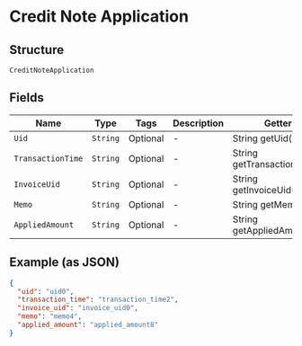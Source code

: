 
# Credit Note Application

## Structure

`CreditNoteApplication`

## Fields

| Name | Type | Tags | Description | Getter | Setter |
|  --- | --- | --- | --- | --- | --- |
| `Uid` | `String` | Optional | - | String getUid() | setUid(String uid) |
| `TransactionTime` | `String` | Optional | - | String getTransactionTime() | setTransactionTime(String transactionTime) |
| `InvoiceUid` | `String` | Optional | - | String getInvoiceUid() | setInvoiceUid(String invoiceUid) |
| `Memo` | `String` | Optional | - | String getMemo() | setMemo(String memo) |
| `AppliedAmount` | `String` | Optional | - | String getAppliedAmount() | setAppliedAmount(String appliedAmount) |

## Example (as JSON)

```json
{
  "uid": "uid0",
  "transaction_time": "transaction_time2",
  "invoice_uid": "invoice_uid0",
  "memo": "memo4",
  "applied_amount": "applied_amount8"
}
```

